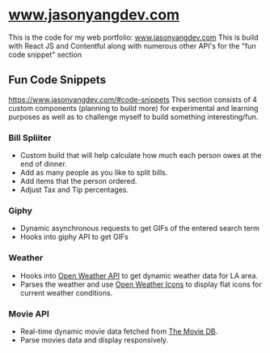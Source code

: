 # www.jasonyangdev.com
This is the code for my web portfolio: www.jasonyangdev.com
This is build with React JS and Contentful along with numerous other API's for the "fun code snippet" section

## Fun Code Snippets
https://www.jasonyangdev.com/#code-snippets
This section consists of 4 custom components (planning to build more) for experimental and learning purposes as well as to challenge myself to build something interesting/fun.

### Bill Spliiter
* Custom build that will help calculate how much each person owes at the end of dinner.
* Add as many people as you like to split bills.
* Add items that the person ordered.
* Adjust Tax and Tip percentages.

### Giphy
* Dynamic asynchronous requests to get GIFs of the entered search term
* Hooks into giphy API to get GIFs

### Weather
* Hooks into [Open Weather API](https://openweathermap.org/api) to get dynamic weather data for LA area.
* Parses the weather and use [Open Weather Icons](https://www.npmjs.com/package/open-weather-icons) to display flat icons for current weather conditions.

### Movie API
* Real-time dynamic movie data fetched from [The Movie DB](https://www.themoviedb.org/documentation/api).
* Parse movies data and display responsively.